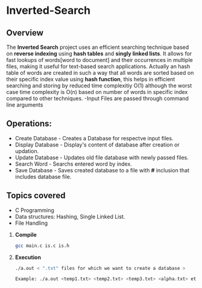 # Inverted-Search

## Overview
The **Inverted Search** project uses an efficient searching technique based on **reverse indexing** using **hash tables** and **singly linked lists**. It allows for fast lookups of words[word to document] and their occurrences in multiple files, making it useful for text-based search applications.
Actually an hash table of words are created in such a way that all words are sorted based on their specific index value using **hash function**, this helps in efficient searching and storing by reduced time complexitiy O(1) although the worst case time complexity is O(n) based on number of words in specific index compared to other techniques.
-Input Files are passed through command line arguments

## Operations:
- Create Database - Creates a Database for respectve input files. 
- Display Database - Display's content of database after creation or updation. 
- Update Database -  Updates old file database with newly passed files.
- Search Word -  Searchs entered word by index.
- Save Database -  Saves created database to a file with **#** inclusion that includes database file.
  

## Topics covered
- C Programming
- Data structures: Hashing, Single Linked List. 
- File Handling

1. **Compile**
   ```bash
   gcc main.c is.c is.h
   ```
2. **Execution**
   ```bash
   ./a.out < ".txt" files for which we want to create a database >

   Example: ./a.out <temp1.txt> <temp2.txt> <temp3.txt> <alpha.txt> etc......
   ```
   
